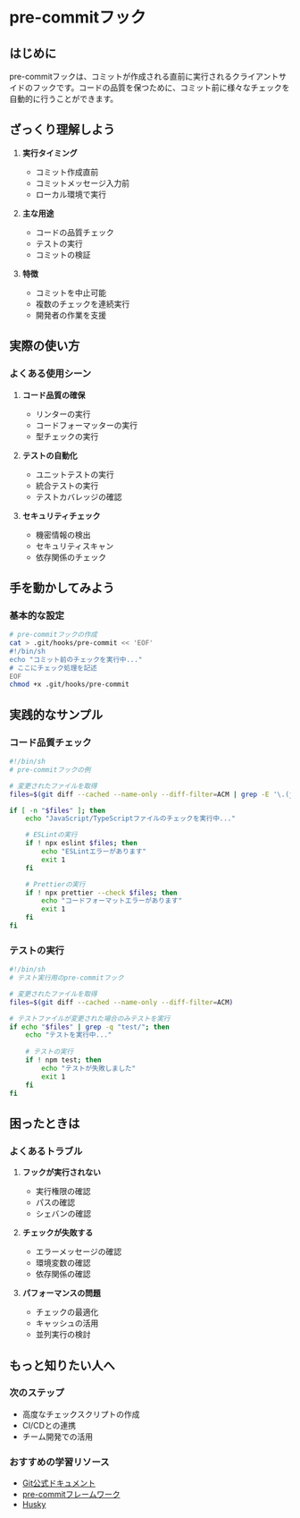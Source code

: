 # pre-commitフック

## はじめに
pre-commitフックは、コミットが作成される直前に実行されるクライアントサイドのフックです。コードの品質を保つために、コミット前に様々なチェックを自動的に行うことができます。

## ざっくり理解しよう
1. **実行タイミング**
   - コミット作成直前
   - コミットメッセージ入力前
   - ローカル環境で実行

2. **主な用途**
   - コードの品質チェック
   - テストの実行
   - コミットの検証

3. **特徴**
   - コミットを中止可能
   - 複数のチェックを連続実行
   - 開発者の作業を支援

## 実際の使い方
### よくある使用シーン
1. **コード品質の確保**
   - リンターの実行
   - コードフォーマッターの実行
   - 型チェックの実行

2. **テストの自動化**
   - ユニットテストの実行
   - 統合テストの実行
   - テストカバレッジの確認

3. **セキュリティチェック**
   - 機密情報の検出
   - セキュリティスキャン
   - 依存関係のチェック

## 手を動かしてみよう
### 基本的な設定
```bash
# pre-commitフックの作成
cat > .git/hooks/pre-commit << 'EOF'
#!/bin/sh
echo "コミット前のチェックを実行中..."
# ここにチェック処理を記述
EOF
chmod +x .git/hooks/pre-commit
```

## 実践的なサンプル
### コード品質チェック
```bash
#!/bin/sh
# pre-commitフックの例

# 変更されたファイルを取得
files=$(git diff --cached --name-only --diff-filter=ACM | grep -E '\.(js|jsx|ts|tsx)$')

if [ -n "$files" ]; then
    echo "JavaScript/TypeScriptファイルのチェックを実行中..."

    # ESLintの実行
    if ! npx eslint $files; then
        echo "ESLintエラーがあります"
        exit 1
    fi

    # Prettierの実行
    if ! npx prettier --check $files; then
        echo "コードフォーマットエラーがあります"
        exit 1
    fi
fi
```

### テストの実行
```bash
#!/bin/sh
# テスト実行用のpre-commitフック

# 変更されたファイルを取得
files=$(git diff --cached --name-only --diff-filter=ACM)

# テストファイルが変更された場合のみテストを実行
if echo "$files" | grep -q "test/"; then
    echo "テストを実行中..."
    
    # テストの実行
    if ! npm test; then
        echo "テストが失敗しました"
        exit 1
    fi
fi
```

## 困ったときは
### よくあるトラブル
1. **フックが実行されない**
   - 実行権限の確認
   - パスの確認
   - シェバンの確認

2. **チェックが失敗する**
   - エラーメッセージの確認
   - 環境変数の確認
   - 依存関係の確認

3. **パフォーマンスの問題**
   - チェックの最適化
   - キャッシュの活用
   - 並列実行の検討

## もっと知りたい人へ
### 次のステップ
- 高度なチェックスクリプトの作成
- CI/CDとの連携
- チーム開発での活用

### おすすめの学習リソース
- [Git公式ドキュメント](https://git-scm.com/docs/githooks)
- [pre-commitフレームワーク](https://pre-commit.com/)
- [Husky](https://typicode.github.io/husky/)
